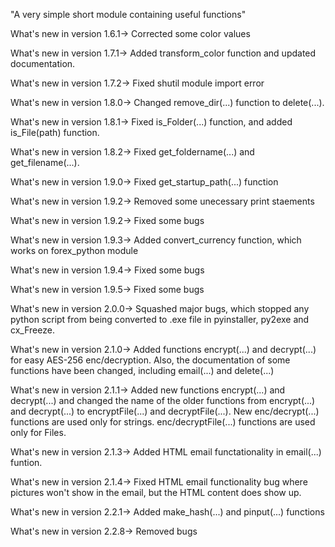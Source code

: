 "A very simple short module containing useful functions"


What's new in version 1.6.1-> Corrected some color values

What's new in version 1.7.1-> Added transform_color function and updated documentation.

What's new in version 1.7.2-> Fixed shutil module import error

What's new in version 1.8.0-> Changed remove_dir(...) function to delete(...).

What's new in version 1.8.1-> Fixed is_Folder(...) function, and added is_File(path) function.

What's new in version 1.8.2-> Fixed get_foldername(...) and get_filename(...).

What's new in version 1.9.0-> Fixed get_startup_path(...) function

What's new in version 1.9.2-> Removed some unecessary print staements

What's new in version 1.9.2-> Fixed some bugs

What's new in version 1.9.3-> Added convert_currency function, which works on forex_python module

What's new in version 1.9.4-> Fixed some bugs

What's new in version 1.9.5-> Fixed some bugs

What's new in version 2.0.0-> Squashed major bugs, which stopped any python script from being 
converted to .exe file in pyinstaller, py2exe and cx_Freeze.

What's new in version 2.1.0-> Added functions encrypt(...) and decrypt(...) for easy AES-256 enc/decryption.
Also, the documentation of some functions have been changed, including email(...) and delete(...)

What's new in version 2.1.1-> Added new functions encrypt(...) and decrypt(...) and changed the
name of the older functions from encrypt(...) and decrypt(...) to encryptFile(...) and decryptFile(...).
New enc/decrypt(...) functions are used only for strings. enc/decryptFile(...) functions are
used only for Files.

What's new in version 2.1.3-> Added HTML email functationality in email(...) funtion.

What's new in version 2.1.4-> Fixed HTML email functionality bug where pictures won't show 
in the email, but the HTML content does show up.

What's new in version 2.2.1-> Added make_hash(...) and pinput(...) functions

What's new in version 2.2.8-> Removed bugs
